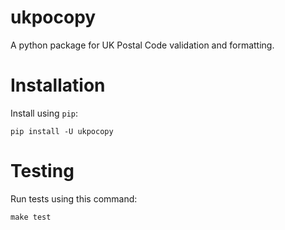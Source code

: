 # ukpocopy

A python package for UK Postal Code validation and formatting.

# Installation

Install using `pip`:

```
pip install -U ukpocopy
```


# Testing
Run tests using this command:
```
make test
```
